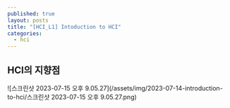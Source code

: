 ```yaml
---
published: true
layout: posts
title: "[HCI_L1] Intoduction to HCI"
categories: 
  - hci
---
```




## HCI의 지향점

![스크린샷 2023-07-15 오후 9.05.27](/assets/img/2023-07-14-introduction-to-hci/스크린샷 2023-07-15 오후 9.05.27.png)